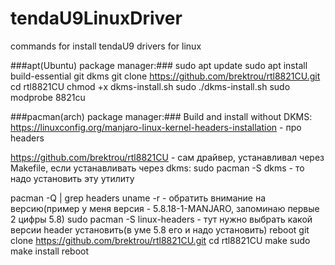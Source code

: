 # tendaU9LinuxDriver
commands for install tendaU9 drivers for linux 

###apt(Ubuntu) package manager:###
sudo apt update
sudo apt install build-essential git dkms
git clone https://github.com/brektrou/rtl8821CU.git
cd rtl8821CU
chmod +x dkms-install.sh
sudo ./dkms-install.sh
sudo modprobe 8821cu 

###pacman(arch) package manager:###
Build and install without DKMS:
https://linuxconfig.org/manjaro-linux-kernel-headers-installation - про headers 

https://github.com/brektrou/rtl8821CU - сам драйвер, устанавливал через Makefile, если устанавливать через dkms:
sudo pacman -S dkms - то надо установить эту утилиту

pacman -Q | grep headers 
uname -r - обратить внимание на версию(пример у меня версия - 5.8.18-1-MANJARO, запоминаю первые 2 цифры 5.8)
sudo pacman -S linux-headers - тут нужно выбрать какой версии header установить(в уме 5.8 его и надо установить)
reboot
git clone https://github.com/brektrou/rtl8821CU.git
cd rtl8821CU
make
sudo make install
reboot
